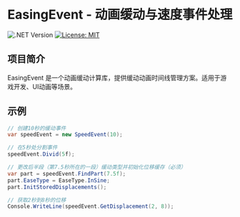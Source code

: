# EasingEvent - 动画缓动与速度事件处理

![.NET Version](https://img.shields.io/badge/.NET-%3E%3D8.0-blue)
[![License: MIT](https://img.shields.io/badge/License-MIT-yellow.svg)](LICENSE)

## 项目简介

EasingEvent 是一个动画缓动计算库，提供缓动动画时间线管理方案。适用于游戏开发、UI动画等场景。

## 示例

```csharp
// 创建10秒的缓动事件
var speedEvent = new SpeedEvent(10);

// 在5秒处分割事件
speedEvent.Divid(5f);

// 更改后半段（第7.5秒所在的一段）缓动类型并初始化位移缓存（必须）
var part = speedEvent.FindPart(7.5f);
part.EaseType = EaseType.InSine;
part.InitStoredDisplacements();

// 获取2秒到8秒的位移
Console.WriteLine(speedEvent.GetDisplacement(2, 8));
```
